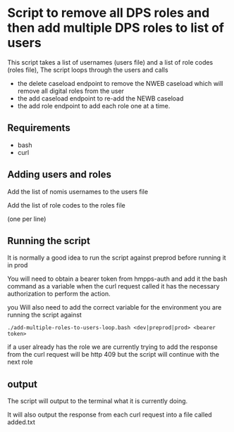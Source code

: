 # Script to remove all DPS roles and then add multiple DPS roles to list of users

This script takes a list of usernames (users file) and a list of role codes (roles file), 
The script loops through the users and calls 

* the delete caseload endpoint to remove the NWEB caseload which will remove all digital roles from the user 
* the add caseload endpoint to re-add the NEWB caseload
* the add role endpoint to add each role one
at a time.

## Requirements

* bash
* curl

## Adding users and roles

Add the list of nomis usernames to the users file

Add the list of role codes to the roles file

(one per line)

## Running the script

It is normally a good idea to run the script against preprod before running it in prod

You will need to obtain a bearer token from hmpps-auth and add it the bash command as a variable
when the curl request called it has the necessary authorization to perform the action.

you Will also need to add the correct variable for the environment you are running the script against

```./add-multiple-roles-to-users-loop.bash <dev|preprod|prod> <bearer token>```

if a user already has the role we are currently trying to add the response from the 
curl request will be http 409 but the script will continue with the next role 

## output

The script will output to the terminal what it is currently doing.

It will also output the response from each curl request into a file called added.txt